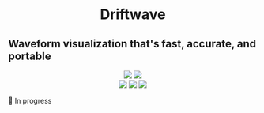 <h1 align="center">
	Driftwave
</h1>

## Waveform visualization that's fast, accurate, and portable

<p align="center">
  <a href="https://github.com/ldayton/Driftwave/actions/workflows/ci.yml"><img src="https://img.shields.io/github/actions/workflow/status/ldayton/Driftwave/ci.yml?style=for-the-badge&label=WASM&color=brightgreen&logoColor=white"></a>
  <a href="https://github.com/ldayton/Driftwave/actions/workflows/docs.yml"><img src="https://img.shields.io/github/actions/workflow/status/ldayton/Driftwave/docs.yml?style=for-the-badge&label=Docs&color=brightgreen&logoColor=white"></a>
  <br>
  <a href="https://github.com/ldayton/Driftwave/actions/workflows/build-windows.yml"><img src="https://img.shields.io/github/actions/workflow/status/ldayton/Driftwave/build-windows.yml?style=for-the-badge&label=Windows&color=brightgreen&logoColor=white"></a>
  <a href="https://github.com/ldayton/Driftwave/actions/workflows/build-mac.yml"><img src="https://img.shields.io/github/actions/workflow/status/ldayton/Driftwave/build-mac.yml?style=for-the-badge&label=Mac&color=brightgreen&logoColor=white"></a>
  <a href="https://github.com/ldayton/Driftwave/actions/workflows/build-linux.yml"><img src="https://img.shields.io/github/actions/workflow/status/ldayton/Driftwave/build-linux.yml?style=for-the-badge&label=Linux&color=brightgreen&logoColor=white"></a>
</p>

<p>
🚧 In progress
</p>